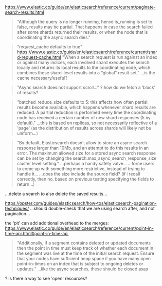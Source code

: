 https://www.elastic.co/guide/en/elasticsearch/reference/current/paginate-search-results.html

> "Although the query is no longer running, hence is_running is set to false, results may be partial. That happens in case the search failed after some shards returned their results, or when the node that is coordinating the async search dies."

> "request_cache defaults to true"
https://www.elastic.co/guide/en/elasticsearch/reference/current/shard-request-cache.html
> "When a search request is run against an index or against many indices, each involved shard executes the search locally and returns its local results to the coordinating node, which combines these shard-level results into a “global” result set."
...is the cache necessary/useful?


> "Async search does not support scroll..."
? how do we fetch a 'block' of results?


> "batched_reduce_size defaults to 5: this affects how often partial results become available, which happens whenever shard results are reduced. A partial reduction is performed every time the coordinating node has received a certain number of new shard responses (5 by default)."
...this is based on replicas, so not necessarily reflective of a 'page' (as the distribution of results across shards will likely not be uniform...)

> "By default, Elasticsearch doesn’t allow to store an async search response larger than 10Mb, and an attempt to do this results in an error. The maximum allowed size for a stored async search response can be set by changing the search.max_async_search_response_size cluster level setting."
...perhaps a handy safety valve...
...force users to come up with something more restrictive, instead of trying to handle it...
...does the size include the source field?  (if i recall correctly, then no, based on previous testing specifying the fields to return...)

...delete a search to also delete the saved results...


https://opster.com/guides/elasticsearch/how-tos/elasticsearch-pagination-techniques/
...should double-check that we are using search after, and not pagination...

the 'pit' can add additional overhead to the merges:
https://www.elastic.co/guide/en/elasticsearch/reference/current/point-in-time-api.html#point-in-time-api
> "Additionally, if a segment contains deleted or updated documents then the point in time must keep track of whether each document in the segment was live at the time of the initial search request. Ensure that your nodes have sufficient heap space if you have many open point-in-times on an index that is subject to ongoing deletes or updates."
...like the async searches, these should be closed asap

? is there a way to see 'open' resources?